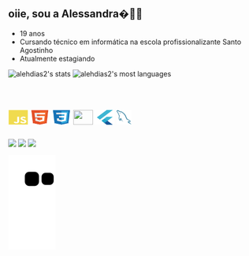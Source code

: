 ## oiie, sou a Alessandra�🤙🏻
- 19 anos
- Cursando técnico em informática na escola profissionalizante Santo Agostinho
- Atualmente estagiando

<p align="left">
<img width="530em" src="https://github-readme-stats.vercel.app/api?username=alehdias2&show_icons=true&theme=vision-friendly-dark" alt="alehdias2's stats"/>
<img width="530em" src="https://github-readme-stats.vercel.app/api/top-langs/?username=alehdias2&layout=compact&theme=vision-friendly-dark" alt="alehdias2's most languages"/>
</p>
<br><br>
<div style="display: inline_block"><br>
  <img align="center" alt="" height="30" width="40" src="https://raw.githubusercontent.com/devicons/devicon/master/icons/javascript/javascript-plain.svg">
  <img align="center" alt="" height="30" width="40" src="https://raw.githubusercontent.com/devicons/devicon/master/icons/html5/html5-original.svg">
  <img align="center" alt="" height="30" width="40" src="https://raw.githubusercontent.com/devicons/devicon/master/icons/css3/css3-original.svg">
  <img align="center" alt="" height="30" width="40" src="https://cdn.jsdelivr.net/gh/devicons/devicon/icons/dart/dart-original.svg" />
  <img align="center" alt="" height="30" width="40" src="https://raw.githubusercontent.com/devicons/devicon/9f4f5cdb393299a81125eb5127929ea7bfe42889/icons/flutter/flutter-original.svg">
  <img align="center" alt="" height="30" width="30" src="https://raw.githubusercontent.com/devicons/devicon/2ae2a900d2f041da66e950e4d48052658d850630/icons/mysql/mysql-plain.svg">
  <img align="right" alt="" height="150" style="border-radius:50px;"src="https://share-cdn.picrew.me/shareImg/org/202202/338224_F8why8xi.png"/>
</div>
  
  ##
 
<div> 
  <a href="" target="_blank"><img src="https://img.shields.io/badge/-Instagram-%23E4405F?style=for-the-badge&logo=instagram&logoColor=white" target="_blank"></a> 
    <a href = "mailto:albatistadias@gmail.com"><img src="https://img.shields.io/badge/-Gmail-%23333?style=for-the-badge&logo=gmail&logoColor=white" target="_blank"></a>
  <a href="https:" target="_blank"><img src="https://img.shields.io/badge/-LinkedIn-%230077B5?style=for-the-badge&logo=linkedin&logoColor=white" target="_blank"></a> 
 
  ![Snake animation](https://github.com/rafaballerini/rafaballerini/blob/output/github-contribution-grid-snake.svg)
 
</div>
